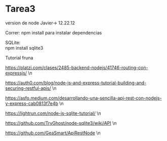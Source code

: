 # Tarea3
version de node Javier-> 12.22.12

Correr: 
      npm install para instalar dependencias
      
SQLite:      
      npm install sqlite3

Tutorial fruna

https://platzi.com/clases/2485-backend-nodejs/41746-routing-con-expressjs/ \n

https://auth0.com/blog/node-js-and-express-tutorial-building-and-securing-restful-apis/ \n

https://asfo.medium.com/desarrollando-una-sencilla-api-rest-con-nodejs-y-express-cab0813f7e4b \n

https://lightrun.com/node-js-sqlite-tutorial/ \n

https://github.com/TryGhost/node-sqlite3/wiki/API \n

https://github.com/GeaSmart/ApiRestNode \n
